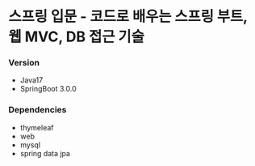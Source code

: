 # 스프링 입문 - 코드로 배우는 스프링 부트, 웹 MVC, DB 접근 기술

### Version
+ Java17
+ SpringBoot 3.0.0

### Dependencies
+ thymeleaf
+ web
+ mysql
+ spring data jpa
